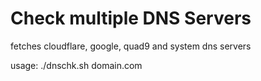 # Check multiple DNS Servers

fetches cloudflare, google, quad9 and system dns servers

usage: ./dnschk.sh domain.com
